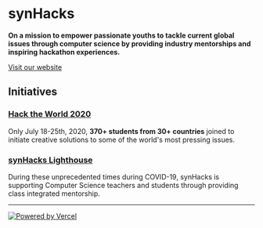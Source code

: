 # synHacks

**On a mission to empower passionate youths to tackle current global issues through computer science by providing industry mentorships and inspiring hackathon experiences.**

[Visit our website](https://synhacks.org/)

## Initiatives

### [Hack the World 2020](https://hacktheworld.synhacks.org/)

Only July 18-25th, 2020, **370+ students from 30+ countries** joined to initiate creative solutions to some of the world's most pressing issues.

### [synHacks Lighthouse](https://lighthouse.synhacks.org/)

During these unprecedented times during COVID-19, synHacks is supporting Computer Science teachers and students through providing class integrated mentorship.

---

<a href="https://vercel.com/?utm_source=synhacks&utm_campaign=oss"><img src="https://user-images.githubusercontent.com/20099646/92321071-ca5a1900-efdb-11ea-88ab-8f4950974da0.png" alt="Powered by Vercel"/></a>
